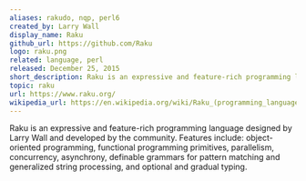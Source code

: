 ```yaml
---
aliases: rakudo, nqp, perl6
created_by: Larry Wall
display_name: Raku
github_url: https://github.com/Raku
logo: raku.png
related: language, perl
released: December 25, 2015
short_description: Raku is an expressive and feature-rich programming language.
topic: raku
url: https://www.raku.org/
wikipedia_url: https://en.wikipedia.org/wiki/Raku_(programming_language)
---
```


Raku is an expressive and feature-rich programming language designed by Larry
Wall and developed by the community. Features include: object-oriented
programming, functional programming primitives, parallelism, concurrency,
asynchrony, definable grammars for pattern matching and generalized string
processing, and optional and gradual typing.
